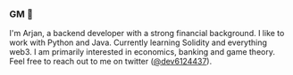 ### GM 👋

I'm Arjan, a backend developer with a strong financial background. I like to work with Python and Java. Currently learning Solidity and everything web3. I am primarily interested in economics, banking and game theory. Feel free to reach out to me on twitter ([@dev6124437](https://www.twitter.com/dev6124437)).

<!--
**6124437/6124437** is a ✨ _special_ ✨ repository because its `README.md` (this file) appears on your GitHub profile.

Here are some ideas to get you started:

- 🔭 I’m currently working on ...
- 🌱 I’m currently learning ...
- 👯 I’m looking to collaborate on ...
- 🤔 I’m looking for help with ...
- 💬 Ask me about ...
- 📫 How to reach me: ...
- 😄 Pronouns: ...
- ⚡ Fun fact: ...
-->
